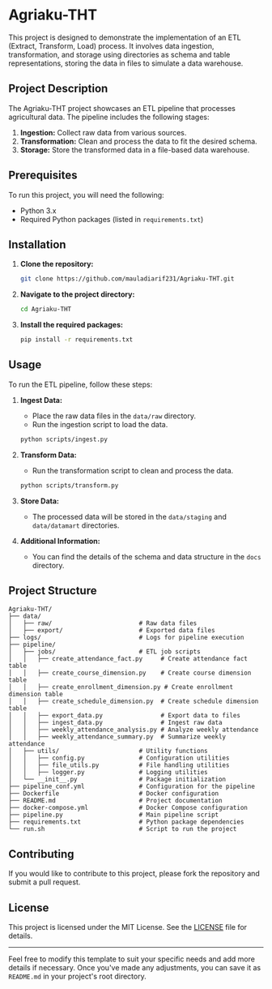 # Agriaku-THT

This project is designed to demonstrate the implementation of an ETL (Extract, Transform, Load) process. It involves data ingestion, transformation, and storage using directories as schema and table representations, storing the data in files to simulate a data warehouse.

## Project Description

The Agriaku-THT project showcases an ETL pipeline that processes agricultural data. The pipeline includes the following stages:

1. **Ingestion:** Collect raw data from various sources.
2. **Transformation:** Clean and process the data to fit the desired schema.
3. **Storage:** Store the transformed data in a file-based data warehouse.

## Prerequisites

To run this project, you will need the following:

- Python 3.x
- Required Python packages (listed in `requirements.txt`)

## Installation

1. **Clone the repository:**
   ```bash
   git clone https://github.com/mauladiarif231/Agriaku-THT.git
   ```
2. **Navigate to the project directory:**
   ```bash
   cd Agriaku-THT
   ```
3. **Install the required packages:**
   ```bash
   pip install -r requirements.txt
   ```

## Usage

To run the ETL pipeline, follow these steps:

1. **Ingest Data:**
   - Place the raw data files in the `data/raw` directory.
   - Run the ingestion script to load the data.
   ```bash
   python scripts/ingest.py
   ```

2. **Transform Data:**
   - Run the transformation script to clean and process the data.
   ```bash
   python scripts/transform.py
   ```

3. **Store Data:**
   - The processed data will be stored in the `data/staging` and `data/datamart` directories.

4. **Additional Information:**
   - You can find the details of the schema and data structure in the `docs` directory.

## Project Structure

```
Agriaku-THT/
├── data/
│   ├── raw/                        # Raw data files
│   ├── export/                     # Exported data files
├── logs/                           # Logs for pipeline execution
├── pipeline/
│   ├── jobs/                       # ETL job scripts
│   │   ├── create_attendance_fact.py     # Create attendance fact table
│   │   ├── create_course_dimension.py    # Create course dimension table
│   │   ├── create_enrollment_dimension.py # Create enrollment dimension table
│   │   ├── create_schedule_dimension.py  # Create schedule dimension table
│   │   ├── export_data.py                # Export data to files
│   │   ├── ingest_data.py                # Ingest raw data
│   │   ├── weekly_attendance_analysis.py # Analyze weekly attendance
│   │   ├── weekly_attendance_summary.py  # Summarize weekly attendance
│   ├── utils/                      # Utility functions
│   │   ├── config.py               # Configuration utilities
│   │   ├── file_utils.py           # File handling utilities
│   │   ├── logger.py               # Logging utilities
│   └── __init__.py                 # Package initialization
├── pipeline_conf.yml               # Configuration for the pipeline
├── Dockerfile                      # Docker configuration
├── README.md                       # Project documentation
├── docker-compose.yml              # Docker Compose configuration
├── pipeline.py                     # Main pipeline script
├── requirements.txt                # Python package dependencies
└── run.sh                          # Script to run the project
```

## Contributing

If you would like to contribute to this project, please fork the repository and submit a pull request.

## License

This project is licensed under the MIT License. See the [LICENSE](LICENSE) file for details.

---

Feel free to modify this template to suit your specific needs and add more details if necessary. Once you've made any adjustments, you can save it as `README.md` in your project's root directory.
